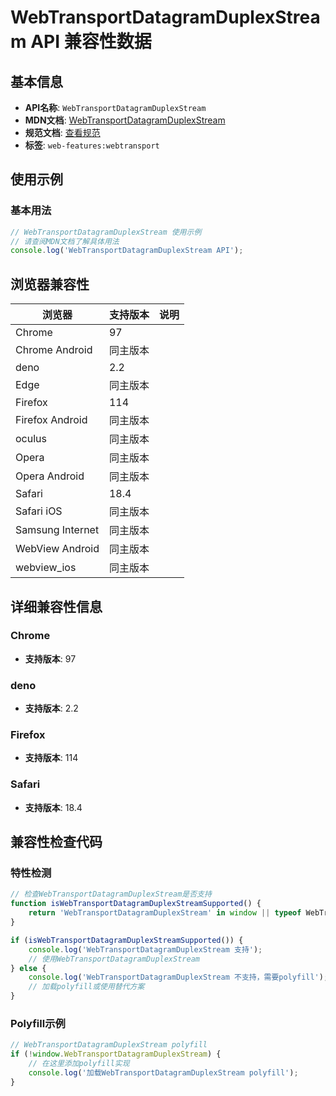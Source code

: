 # WebTransportDatagramDuplexStream API 兼容性数据

## 基本信息

- **API名称**: `WebTransportDatagramDuplexStream`
- **MDN文档**: [WebTransportDatagramDuplexStream](https://developer.mozilla.org/docs/Web/API/WebTransportDatagramDuplexStream)
- **规范文档**: [查看规范](https://w3c.github.io/webtransport/#webtransportdatagramduplexstream)
- **标签**: `web-features:webtransport`

## 使用示例

### 基本用法

```javascript
// WebTransportDatagramDuplexStream 使用示例
// 请查阅MDN文档了解具体用法
console.log('WebTransportDatagramDuplexStream API');
```

## 浏览器兼容性

| 浏览器 | 支持版本 | 说明 |
|--------|----------|------|
| Chrome | 97 |  |
| Chrome Android | 同主版本 |  |
| deno | 2.2 |  |
| Edge | 同主版本 |  |
| Firefox | 114 |  |
| Firefox Android | 同主版本 |  |
| oculus | 同主版本 |  |
| Opera | 同主版本 |  |
| Opera Android | 同主版本 |  |
| Safari | 18.4 |  |
| Safari iOS | 同主版本 |  |
| Samsung Internet | 同主版本 |  |
| WebView Android | 同主版本 |  |
| webview_ios | 同主版本 |  |

## 详细兼容性信息

### Chrome

- **支持版本**: 97

### deno

- **支持版本**: 2.2

### Firefox

- **支持版本**: 114

### Safari

- **支持版本**: 18.4

## 兼容性检查代码

### 特性检测

```javascript
// 检查WebTransportDatagramDuplexStream是否支持
function isWebTransportDatagramDuplexStreamSupported() {
    return 'WebTransportDatagramDuplexStream' in window || typeof WebTransportDatagramDuplexStream !== 'undefined';
}

if (isWebTransportDatagramDuplexStreamSupported()) {
    console.log('WebTransportDatagramDuplexStream 支持');
    // 使用WebTransportDatagramDuplexStream
} else {
    console.log('WebTransportDatagramDuplexStream 不支持，需要polyfill');
    // 加载polyfill或使用替代方案
}
```

### Polyfill示例

```javascript
// WebTransportDatagramDuplexStream polyfill
if (!window.WebTransportDatagramDuplexStream) {
    // 在这里添加polyfill实现
    console.log('加载WebTransportDatagramDuplexStream polyfill');
}
```


